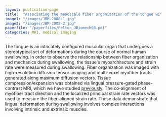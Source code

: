```yaml
---
layout: publication-page
title:  "Associating the mesoscale fiber organization of the tongue with local strain rate during swallowing"
image1: "/images/JBM-2008-1.jpg"
image2: "/images/JBM-2008-2.jpg"
paperfile: "/paperfiles/Felton_JBiomech08.pdf"
categories: MRI, medical imaging
---
```


The tongue is an intricately configured muscular organ that undergoes a stereotypical set of deformations during the course of normal human swallowing. In order to observe the relationship between fiber organization and mechanics during swallowing, the tissue's myoarchitecture and strain rate were measured during swallowing. Fiber organization was imaged with high-resolution diffusion tensor imaging and multi-voxel myofiber tracts generated along maximum diffusion vectors. Tissue compression/expansion was obtained via lingual pressure-gated phase-contrast MRI, which we have studied <a href = "/publications/JAP-2007">previously</a>. The co-alignment of myofiber tract direction and the localized principal strain rate vectors was used to measure the fiber-aligned strain rate. These data demonstrate that lingual deformation during swallowing involves complex interactions involving intrinsic and extrinsic muscles.